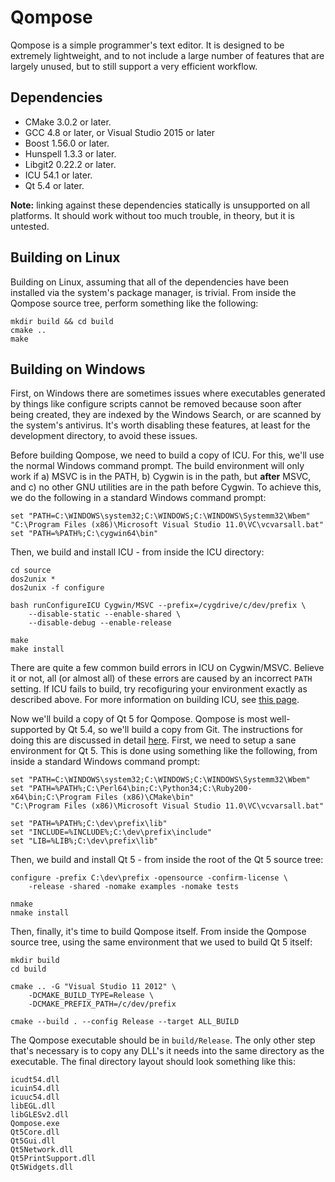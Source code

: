 Qompose
=======

Qompose is a simple programmer's text editor. It is designed to be extremely lightweight, and to not include a large number of features that are largely unused, but to still support a very efficient workflow.

Dependencies
------------

- CMake 3.0.2 or later.
- GCC 4.8 or later, or Visual Studio 2015 or later
- Boost 1.56.0 or later.
- Hunspell 1.3.3 or later.
- Libgit2 0.22.2 or later.
- ICU 54.1 or later.
- Qt 5.4 or later.

**Note:** linking against these dependencies statically is unsupported on all platforms. It should work without too much trouble, in theory, but it is untested.

Building on Linux
-----------------

Building on Linux, assuming that all of the dependencies have been installed via the system's package manager, is trivial. From inside the Qompose source tree, perform something like the following:

```
mkdir build && cd build
cmake ..
make
```

Building on Windows
-------------------

First, on Windows there are sometimes issues where executables generated by things like configure scripts cannot be removed because soon after being created, they are indexed by the Windows Search, or are scanned by the system's antivirus. It's worth disabling these features, at least for the development directory, to avoid these issues.

Before building Qompose, we need to build a copy of ICU. For this, we'll use the normal Windows command prompt. The build environment will only work if a) MSVC is in the PATH, b) Cygwin is in the path, but **after** MSVC, and c) no other GNU utilities are in the path before Cygwin. To achieve this, we do the following in a standard Windows command prompt:

```
set "PATH=C:\WINDOWS\system32;C:\WINDOWS;C:\WINDOWS\Systemm32\Wbem"
"C:\Program Files (x86)\Microsoft Visual Studio 11.0\VC\vcvarsall.bat"
set "PATH=%PATH%;C:\cygwin64\bin"
```

Then, we build and install ICU - from inside the ICU directory:

```
cd source
dos2unix *
dos2unix -f configure

bash runConfigureICU Cygwin/MSVC --prefix=/cygdrive/c/dev/prefix \
	--disable-static --enable-shared \
	--disable-debug --enable-release

make
make install
```
There are quite a few common build errors in ICU on Cygwin/MSVC. Believe it or not, all (or almost all) of these errors are caused by an incorrect `PATH` setting. If ICU fails to build, try recofiguring your environment exactly as described above. For more information on building ICU, see [this page](http://qt-project.org/wiki/Compiling-ICU-with-MSVC).

Now we'll build a copy of Qt 5 for Qompose. Qompose is most well-supported by Qt 5.4, so we'll build a copy from Git. The instructions for doing this are discussed in detail [here](http://qt-project.org/wiki/Building_Qt_5_from_Git). First, we need to setup a sane environment for Qt 5. This is done using something like the following, from inside a standard Windows command prompt:

```
set "PATH=C:\WINDOWS\system32;C:\WINDOWS;C:\WINDOWS\Systemm32\Wbem"
set "PATH=%PATH%;C:\Perl64\bin;C:\Python34;C:\Ruby200-x64\bin;C:\Program Files (x86)\CMake\bin"
"C:\Program Files (x86)\Microsoft Visual Studio 11.0\VC\vcvarsall.bat"

set "PATH=%PATH%;C:\dev\prefix\lib"
set "INCLUDE=%INCLUDE%;C:\dev\prefix\include"
set "LIB=%LIB%;C:\dev\prefix\lib"
```

Then, we build and install Qt 5 - from inside the root of the Qt 5 source tree:

```
configure -prefix C:\dev\prefix -opensource -confirm-license \
	-release -shared -nomake examples -nomake tests

nmake
nmake install
```

Then, finally, it's time to build Qompose itself. From inside the Qompose source tree, using the same environment that we used to build Qt 5 itself:

```
mkdir build
cd build

cmake .. -G "Visual Studio 11 2012" \
	-DCMAKE_BUILD_TYPE=Release \
	-DCMAKE_PREFIX_PATH=/c/dev/prefix

cmake --build . --config Release --target ALL_BUILD
```

The Qompose executable should be in `build/Release`. The only other step that's necessary is to copy any DLL's it needs into the same directory as the executable. The final directory layout should look something like this:

```
icudt54.dll
icuin54.dll
icuuc54.dll
libEGL.dll
libGLESv2.dll
Qompose.exe
Qt5Core.dll
Qt5Gui.dll
Qt5Network.dll
Qt5PrintSupport.dll
Qt5Widgets.dll
```
